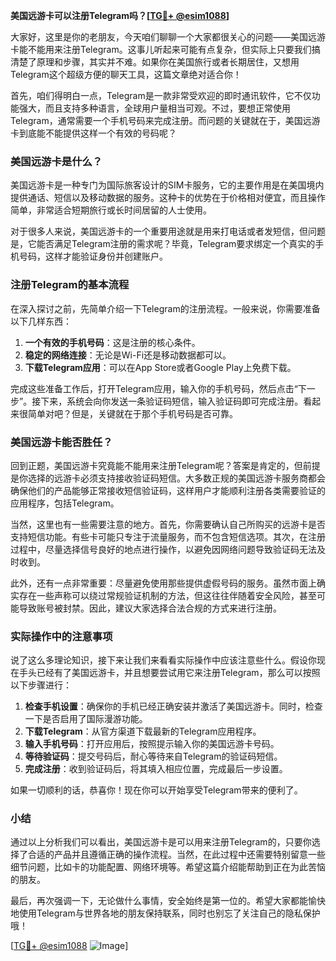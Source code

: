 **美国远游卡可以注册Telegram吗？[[TG💪+ @esim1088](https://t.me/s/esim1088)]**

大家好，这里是你的老朋友，今天咱们聊聊一个大家都很关心的问题——美国远游卡能不能用来注册Telegram。这事儿听起来可能有点复杂，但实际上只要我们搞清楚了原理和步骤，其实并不难。如果你在美国旅行或者长期居住，又想用Telegram这个超级方便的聊天工具，这篇文章绝对适合你！

首先，咱们得明白一点，Telegram是一款非常受欢迎的即时通讯软件，它不仅功能强大，而且支持多种语言，全球用户量相当可观。不过，要想正常使用Telegram，通常需要一个手机号码来完成注册。而问题的关键就在于，美国远游卡到底能不能提供这样一个有效的号码呢？

### 美国远游卡是什么？

美国远游卡是一种专门为国际旅客设计的SIM卡服务，它的主要作用是在美国境内提供通话、短信以及移动数据的服务。这种卡的优势在于价格相对便宜，而且操作简单，非常适合短期旅行或长时间居留的人士使用。

对于很多人来说，美国远游卡的一个重要用途就是用来打电话或者发短信，但问题是，它能否满足Telegram注册的需求呢？毕竟，Telegram要求绑定一个真实的手机号码，这样才能验证身份并创建账户。

### 注册Telegram的基本流程

在深入探讨之前，先简单介绍一下Telegram的注册流程。一般来说，你需要准备以下几样东西：

1. **一个有效的手机号码**：这是注册的核心条件。
2. **稳定的网络连接**：无论是Wi-Fi还是移动数据都可以。
3. **下载Telegram应用**：可以在App Store或者Google Play上免费下载。

完成这些准备工作后，打开Telegram应用，输入你的手机号码，然后点击“下一步”。接下来，系统会向你发送一条验证码短信，输入验证码即可完成注册。看起来很简单对吧？但是，关键就在于那个手机号码是否可靠。

### 美国远游卡能否胜任？

回到正题，美国远游卡究竟能不能用来注册Telegram呢？答案是肯定的，但前提是你选择的远游卡必须支持接收验证码短信。大多数正规的美国远游卡服务商都会确保他们的产品能够正常接收短信验证码，这样用户才能顺利注册各类需要验证的应用程序，包括Telegram。

当然，这里也有一些需要注意的地方。首先，你需要确认自己所购买的远游卡是否支持短信功能。有些卡可能只专注于流量服务，而不包含短信选项。其次，在注册过程中，尽量选择信号良好的地点进行操作，以避免因网络问题导致验证码无法及时收到。

此外，还有一点非常重要：尽量避免使用那些提供虚假号码的服务。虽然市面上确实存在一些声称可以绕过常规验证机制的方法，但这往往伴随着安全风险，甚至可能导致账号被封禁。因此，建议大家选择合法合规的方式来进行注册。

### 实际操作中的注意事项

说了这么多理论知识，接下来让我们来看看实际操作中应该注意些什么。假设你现在手头已经有了美国远游卡，并且想要尝试用它来注册Telegram，那么可以按照以下步骤进行：

1. **检查手机设置**：确保你的手机已经正确安装并激活了美国远游卡。同时，检查一下是否启用了国际漫游功能。
2. **下载Telegram**：从官方渠道下载最新的Telegram应用程序。
3. **输入手机号码**：打开应用后，按照提示输入你的美国远游卡号码。
4. **等待验证码**：提交号码后，耐心等待来自Telegram的验证码短信。
5. **完成注册**：收到验证码后，将其填入相应位置，完成最后一步设置。

如果一切顺利的话，恭喜你！现在你可以开始享受Telegram带来的便利了。

### 小结

通过以上分析我们可以看出，美国远游卡是可以用来注册Telegram的，只要你选择了合适的产品并且遵循正确的操作流程。当然，在此过程中还需要特别留意一些细节问题，比如卡的功能配置、网络环境等。希望这篇介绍能帮助到正在为此苦恼的朋友。

最后，再次强调一下，无论做什么事情，安全始终是第一位的。希望大家都能愉快地使用Telegram与世界各地的朋友保持联系，同时也别忘了关注自己的隐私保护哦！

[[TG💪+ @esim1088](https://t.me/s/esim1088) ![Image](https://i.postimg.cc/4NQfJmqS/Snipaste-2025-05-13-00-14-12.png)]